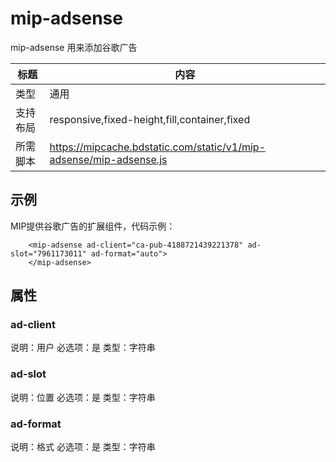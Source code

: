 # mip-adsense

mip-adsense 用来添加谷歌广告 

标题|内容
----|----
类型|通用
支持布局|responsive,fixed-height,fill,container,fixed
所需脚本|https://mipcache.bdstatic.com/static/v1/mip-adsense/mip-adsense.js

## 示例

MIP提供谷歌广告的扩展组件，代码示例：

```
	<mip-adsense ad-client="ca-pub-4188721439221378" ad-slot="7961173011" ad-format="auto">
	</mip-adsense>
```

## 属性

### ad-client

说明：用户
必选项：是
类型：字符串

### ad-slot

说明：位置
必选项：是
类型：字符串

### ad-format

说明：格式
必选项：是
类型：字符串
